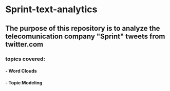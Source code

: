 # Sprint-text-analytics
## The purpose of this repository is to analyze the telecomunication company "Sprint" tweets from twitter.com 
### topics covered:
#### - Word Clouds
#### - Topic Modeling
